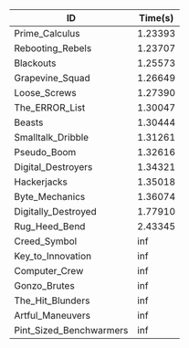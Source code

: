 |ID|Time(s)|
|-|-|
|Prime_Calculus|1.23393|
|Rebooting_Rebels|1.23707|
|Blackouts|1.25573|
|Grapevine_Squad|1.26649|
|Loose_Screws|1.27390|
|The_ERROR_List|1.30047|
|Beasts|1.30444|
|Smalltalk_Dribble|1.31261|
|Pseudo_Boom|1.32616|
|Digital_Destroyers|1.34321|
|Hackerjacks|1.35018|
|Byte_Mechanics|1.36074|
|Digitally_Destroyed|1.77910|
|Rug_Heed_Bend|2.43345|
|Creed_Symbol|inf|
|Key_to_Innovation|inf|
|Computer_Crew|inf|
|Gonzo_Brutes|inf|
|The_Hit_Blunders|inf|
|Artful_Maneuvers|inf|
|Pint_Sized_Benchwarmers|inf|
